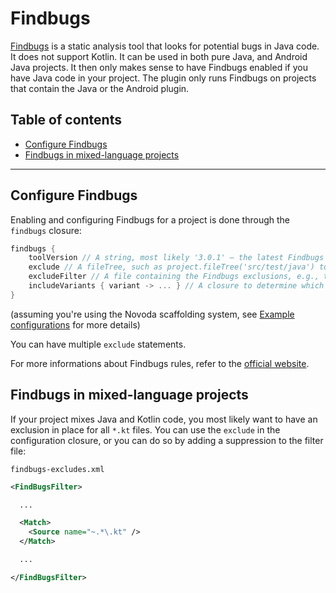 # Findbugs
[Findbugs](http://findbugs.sourceforge.net/) is a static analysis tool that looks for potential bugs in Java code. It does not support Kotlin.
It can be used in both pure Java, and Android Java projects. It then only makes sense to have Findbugs enabled if you have Java code in your project.
The plugin only runs Findbugs on projects that contain the Java or the Android plugin.

## Table of contents
 * [Configure Findbugs](#configure-findbugs)
 * [Findbugs in mixed-language projects](#findbugs-in-mixed-language-projects)

---

## Configure Findbugs
Enabling and configuring Findbugs for a project is done through the `findbugs` closure:

```gradle
findbugs {
    toolVersion // A string, most likely '3.0.1' — the latest Findbugs release (for a long time)
    exclude // A fileTree, such as project.fileTree('src/test/java') to exclude Java unit tests
    excludeFilter // A file containing the Findbugs exclusions, e.g., teamPropsFile('static-analysis/findbugs-excludes.xml')
    includeVariants { variant -> ... } // A closure to determine which variants (for Android) to include
}
```

(assuming you're using the Novoda scaffolding system, see [Example configurations](#example-configurations) for more details)

You can have multiple `exclude` statements.

For more informations about Findbugs rules, refer to the [official website](http://findbugs.sourceforge.net/bugDescriptions.html).

## Findbugs in mixed-language projects
If your project mixes Java and Kotlin code, you most likely want to have an exclusion in place for all `*.kt` files. You can use the `exclude`
in the configuration closure, or you can do so by adding a suppression to the filter file:

`findbugs-excludes.xml`
```xml
<FindBugsFilter>

  ...

  <Match>
    <Source name="~.*\.kt" />
  </Match>

  ...

</FindBugsFilter>
```



